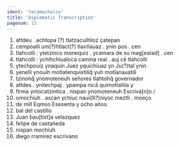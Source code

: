 ```yaml
---
ident: 'tecamachalco'
title: 'Diplomatic Transcription'
pagenum: 12
---
```

1.	attdeu . achtopa (?) tlatzacuiltiloz çatepan
2.	cempoalli um(?)htlact(?) tlaxtlauaz . ynin pos . cen
3.	tlahcolli : ytetzinco monequiz . ycamara de su mag[estad] . cen
4.	tlahcolli : ychihchiualoca camina real . auj cē tlahcolli
5.	ytechpouiz ynaquin Juez yquichiuaz yn Ju(?)tal ynin
6.	yenelli ynouih motlatenquixtiliq̂ yuh motlanauatili
7.	tzinohq̂ ynomoteneuh señores tlahtohq̂ governador
8.	attdes . ynitechpaj . ypampa nicã quimotlalilia y
9.	firma yntocatzintica . nispan ynomoteneuh Escriva[n]o /
10.	omochiuh . axcan ychiuc naui(lli?)niyoc meztli . moeço
11.	de mill Eqmso Esesenta y ocho años.
12.	bal del castillo
13.	Juan bau[tist]a velazquez
14.	felipe de castañeda
15.	nispan mochiuh
16.	diego rramirez escrivano

